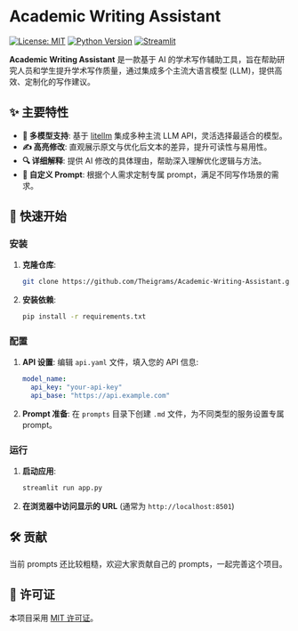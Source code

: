 # Academic Writing Assistant

[![License: MIT](https://img.shields.io/badge/License-MIT-blue.svg)](LICENSE)
[![Python Version](https://img.shields.io/badge/python-3.8%2B-blue)](https://www.python.org/downloads/release/python-380/)
[![Streamlit](https://img.shields.io/badge/Streamlit-%E2%AD%90-ff69b4)](https://streamlit.io)

**Academic Writing Assistant** 是一款基于 AI 的学术写作辅助工具，旨在帮助研究人员和学生提升学术写作质量，通过集成多个主流大语言模型 (LLM)，提供高效、定制化的写作建议。

## ✨ 主要特性

- **🧠 多模型支持**: 基于 [litellm](https://github.com/BerriAI/litellm) 集成多种主流 LLM API，灵活选择最适合的模型。
- **✍️ 高亮修改**: 直观展示原文与优化后文本的差异，提升可读性与易用性。
- **🔍 详细解释**: 提供 AI 修改的具体理由，帮助深入理解优化逻辑与方法。
- **🎯 自定义 Prompt**: 根据个人需求定制专属 prompt，满足不同写作场景的需求。

## 🚀 快速开始

### 安装

1. **克隆仓库**:

   ```bash
   git clone https://github.com/Theigrams/Academic-Writing-Assistant.git
   ```

2. **安装依赖**:

   ```bash
   pip install -r requirements.txt
   ```

### 配置

1. **API 设置**:
   编辑 `api.yaml` 文件，填入您的 API 信息:

   ```yaml
   model_name:
     api_key: "your-api-key"
     api_base: "https://api.example.com"
   ```

2. **Prompt 准备**:
   在 `prompts` 目录下创建 `.md` 文件，为不同类型的服务设置专属 prompt。

### 运行

1. **启动应用**:

   ```bash
   streamlit run app.py
   ```

2. **在浏览器中访问显示的 URL** (通常为 `http://localhost:8501`)

## 🛠️ 贡献

当前 prompts 还比较粗糙，欢迎大家贡献自己的 prompts，一起完善这个项目。


## 📄 许可证

本项目采用 [MIT 许可证](LICENSE)。
